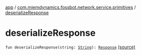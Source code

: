 [app](../index.md) / [com.miemdynamics.fossbot.network.service.primitives](index.md) / [deserializeResponse](./deserialize-response.md)

# deserializeResponse

`fun deserializeResponse(string: `[`String`](https://kotlinlang.org/api/latest/jvm/stdlib/kotlin/-string/index.html)`): `[`Response`](-response/index.md) [(source)](https://github.com/binyot/fossbot/tree/master/app/src/main/java/com/miemdynamics/fossbot/network/service/primitives/response.kt#L15)